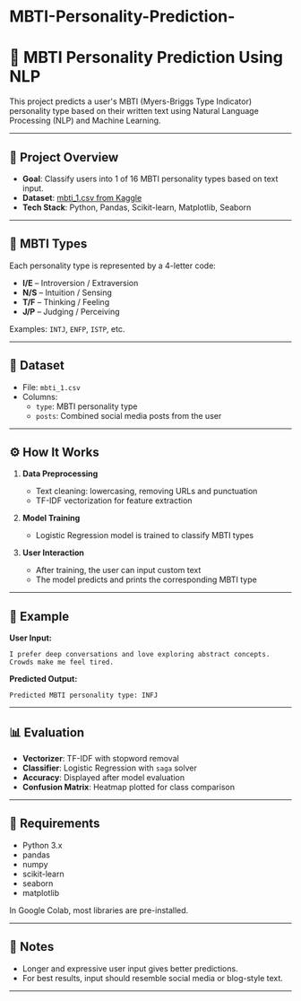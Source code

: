 # MBTI-Personality-Prediction-
# 🧠 MBTI Personality Prediction Using NLP

This project predicts a user's MBTI (Myers-Briggs Type Indicator) personality type based on their written text using Natural Language Processing (NLP) and Machine Learning.

---

## 🚀 Project Overview

- **Goal**: Classify users into 1 of 16 MBTI personality types based on text input.
- **Dataset**: [mbti_1.csv from Kaggle](https://www.kaggle.com/datasets/datasnaek/mbti-type)
- **Tech Stack**: Python, Pandas, Scikit-learn, Matplotlib, Seaborn

---

## 🧩 MBTI Types

Each personality type is represented by a 4-letter code:
- **I/E** – Introversion / Extraversion
- **N/S** – Intuition / Sensing
- **T/F** – Thinking / Feeling
- **J/P** – Judging / Perceiving

Examples: `INTJ`, `ENFP`, `ISTP`, etc.

---

## 📁 Dataset

- File: `mbti_1.csv`
- Columns:
  - `type`: MBTI personality type
  - `posts`: Combined social media posts from the user

---

## ⚙️ How It Works

1. **Data Preprocessing**
   - Text cleaning: lowercasing, removing URLs and punctuation
   - TF-IDF vectorization for feature extraction

2. **Model Training**
   - Logistic Regression model is trained to classify MBTI types

3. **User Interaction**
   - After training, the user can input custom text
   - The model predicts and prints the corresponding MBTI type

---

## 🧪 Example

**User Input:**
```
I prefer deep conversations and love exploring abstract concepts. Crowds make me feel tired.
```

**Predicted Output:**
```
Predicted MBTI personality type: INFJ
```

---

## 📊 Evaluation

- **Vectorizer**: TF-IDF with stopword removal
- **Classifier**: Logistic Regression with `saga` solver
- **Accuracy**: Displayed after model evaluation
- **Confusion Matrix**: Heatmap plotted for class comparison

---

## 📎 Requirements

- Python 3.x
- pandas
- numpy
- scikit-learn
- seaborn
- matplotlib

In Google Colab, most libraries are pre-installed.

---

## 📌 Notes

- Longer and expressive user input gives better predictions.
- For best results, input should resemble social media or blog-style text.

---

